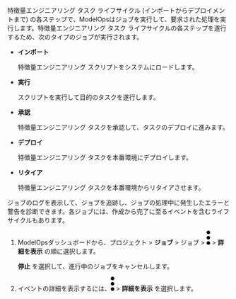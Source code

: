 特徴量エンジニアリング タスク ライフサイクル (インポートからデプロイメントまで) の各ステップで、ModelOpsはジョブを実行して、要求された処理を実行します。特徴量エンジニアリング タスク ライフサイクルの各ステップを遂行するため、次のタイプのジョブが実行されます。

-   **インポート**

    特徴量エンジニアリング スクリプトをシステムにロードします。


-   **実行**

    スクリプトを実行して目的のタスクを遂行します。


-   **承認**

    特徴量エンジニアリング タスクを承認して、タスクのデプロイに進みます。


-   **デプロイ**

    特徴量エンジニアリング タスクを本番環境にデプロイします。


-   **リタイア**

    特徴量エンジニアリング タスクを本番環境からリタイアさせます。


ジョブのログを表示して、ジョブを追跡し、ジョブの処理中に発生したエラーと警告を診断できます。各ジョブには、作成から完了に至るイベントを含むライフサイクルもあります。

1.  ModelOpsダッシュボードから、プロジェクト > **ジョブ** > ジョブ > ![縦三点メニュー](Images/zsz1597101912145.svg) > **詳細を表示** の順に選択します。

    **停止** を選択して、進行中のジョブをキャンセルします。


1.  イベントの詳細を表示するには、![縦三点メニュー](Images/kxu1689287376217.svg) > **詳細を表示** を選択します。


